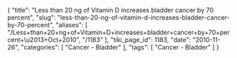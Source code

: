 {
    "title": "Less than 20 ng of Vitamin D increases bladder cancer by 70 percent",
    "slug": "less-than-20-ng-of-vitamin-d-increases-bladder-cancer-by-70-percent",
    "aliases": [
        "/Less+than+20+ng+of+Vitamin+D+increases+bladder+cancer+by+70+percent+\u2013+Oct+2010",
        "/1183"
    ],
    "tiki_page_id": 1183,
    "date": "2010-11-26",
    "categories": [
        "Cancer - Bladder"
    ],
    "tags": [
        "Cancer - Bladder"
    ]
}